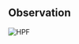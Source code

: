 ## Observation

![HPF](https://github.com/user-attachments/assets/9e83cf15-775f-4f13-8e5e-c512bb8e3153)

